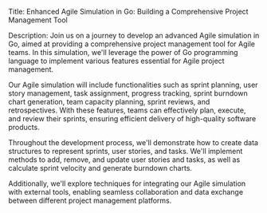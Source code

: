 Title: Enhanced Agile Simulation in Go: Building a Comprehensive Project Management Tool

Description:
Join us on a journey to develop an advanced Agile simulation in Go, aimed at providing a comprehensive project management tool for Agile teams. In this simulation, we'll leverage the power of Go programming language to implement various features essential for Agile project management.

Our Agile simulation will include functionalities such as sprint planning, user story management, task assignment, progress tracking, sprint burndown chart generation, team capacity planning, sprint reviews, and retrospectives. With these features, teams can effectively plan, execute, and review their sprints, ensuring efficient delivery of high-quality software products.

Throughout the development process, we'll demonstrate how to create data structures to represent sprints, user stories, and tasks. We'll implement methods to add, remove, and update user stories and tasks, as well as calculate sprint velocity and generate burndown charts.

Additionally, we'll explore techniques for integrating our Agile simulation with external tools, enabling seamless collaboration and data exchange between different project management platforms.